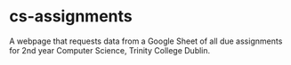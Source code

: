 # cs-assignments
A webpage that requests data from a Google Sheet of all due assignments for 2nd year Computer Science, Trinity College Dublin.
